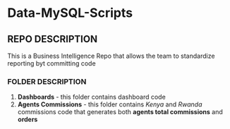 # Data-MySQL-Scripts
## REPO DESCRIPTION
This is a Business Intelligence Repo that allows the team to standardize reporting byt committing code

### FOLDER DESCRIPTION
1. **Dashboards** - this folder contains dashboard code
2. **Agents Commissions** - this folder contains *Kenya* and *Rwanda* commissions code that generates both **agents total commissions** and **orders**
